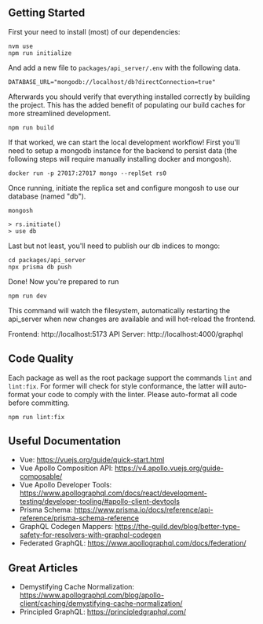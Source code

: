 ## Getting Started

First your need to install (most) of our dependencies:

```
nvm use
npm run initialize
```

And add a new file to `packages/api_server/.env` with the following data.

```
DATABASE_URL="mongodb://localhost/db?directConnection=true"
```

Afterwards you should verify that everything installed correctly by building the
project. This has the added benefit of populating our build caches for more
streamlined development.

```
npm run build
```

If that worked, we can start the local development workflow! First you'll need
to setup a mongodb instance for the backend to persist data (the following steps
will require manually installing docker and mongosh).

```
docker run -p 27017:27017 mongo --replSet rs0
```

Once running, initiate the replica set and configure mongosh to use our
database (named "db").

```
mongosh

> rs.initiate()
> use db
```

Last but not least, you'll need to publish our db indices to mongo:

```
cd packages/api_server
npx prisma db push
```

Done! Now you're prepared to run

```
npm run dev
```

This command will watch the filesystem, automatically restarting the api\_server
when new changes are available and will hot-reload the frontend.

Frontend: http://localhost:5173
API Server: http://localhost:4000/graphql

## Code Quality

Each package as well as the root package support the commands `lint` and
`lint:fix`. For former will check for style conformance, the latter will
auto-format your code to comply with the linter. Please auto-format all code
before committing.

```
npm run lint:fix
```

## Useful Documentation

- Vue: https://vuejs.org/guide/quick-start.html
- Vue Apollo Composition API: https://v4.apollo.vuejs.org/guide-composable/
- Vue Apollo Developer Tools: https://www.apollographql.com/docs/react/development-testing/developer-tooling/#apollo-client-devtools
- Prisma Schema: https://www.prisma.io/docs/reference/api-reference/prisma-schema-reference
- GraphQL Codegen Mappers: https://the-guild.dev/blog/better-type-safety-for-resolvers-with-graphql-codegen
- Federated GraphQL: https://www.apollographql.com/docs/federation/

## Great Articles

- Demystifying Cache Normalization: https://www.apollographql.com/blog/apollo-client/caching/demystifying-cache-normalization/
- Principled GraphQL: https://principledgraphql.com/
